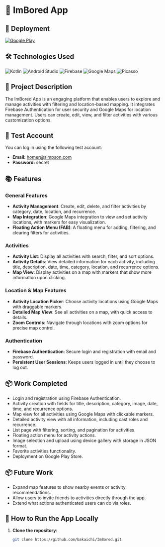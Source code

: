 # 📱 ImBored App

## 🚀 Deployment

[![Google Play](https://img.shields.io/badge/Google%20Play-3DDC84?style=for-the-badge&logo=googleplay&logoColor=white)](https://play.google.com/store/apps/details?id=org.wit.imbored)

## 🛠️ Technologies Used

![Kotlin](https://img.shields.io/badge/Kotlin-0095D5?style=for-the-badge&logo=kotlin&logoColor=white)
![Android Studio](https://img.shields.io/badge/Android_Studio-3DDC84?style=for-the-badge&logo=android-studio&logoColor=white)
![Firebase](https://img.shields.io/badge/Firebase-FFCA28?style=for-the-badge&logo=firebase&logoColor=black)
![Google Maps](https://img.shields.io/badge/Google%20Maps-4285F4?style=for-the-badge&logo=google-maps&logoColor=white)
![Picasso](https://img.shields.io/badge/Picasso-46C4FF?style=for-the-badge&logo=picasso&logoColor=white)

## 📝 Project Description

The ImBored App is an engaging platform that enables users to explore and manage activities with filtering and location-based mapping. It integrates Firebase Authentication for user security and Google Maps for location management. Users can create, edit, view, and filter activities with various customization options.

## 🔑 Test Account

You can log in using the following test account:

- **Email:** homer@simpson.com
- **Password:** secret

## 📚 Features

### General Features
- **Activity Management**: Create, edit, delete, and filter activities by category, date, location, and recurrence.
- **Map Integration**: Google Maps integration to view and set activity locations, with markers for easy visualization.
- **Floating Action Menu (FAB)**: A floating menu for adding, filtering, and clearing filters for activities.

### Activities
- **Activity List**: Display all activities with search, filter, and sort options.
- **Activity Details**: View detailed information for each activity, including title, description, date, time, category, location, and recurrence options.
- **Map View**: Display activities on a map with markers that show more information upon clicking.

### Location & Map Features
- **Activity Location Picker**: Choose activity locations using Google Maps with draggable markers.
- **Detailed Map View**: See all activities on a map, with quick access to details.
- **Zoom Controls**: Navigate through locations with zoom options for precise map control.

### Authentication
- **Firebase Authentication**: Secure login and registration with email and password.
- **Persistent User Sessions**: Keeps users logged in until they choose to log out.

## 📦 Work Completed

- Login and registration using Firebase Authentication.
- Activity creation with fields for title, description, category, image, date, time, and recurrence options.
- Map view for all activities using Google Maps with clickable markers.
- Detailed activity view with all information, including cast roles and recurrence.
- List page with filtering, sorting, and pagination for activities.
- Floating action menu for activity actions.
- Image selection and upload using device gallery with storage in JSON format.
- Favorite activities functionality.
- Deployment on Google Play Store.

## 📦 Future Work
- Expand map features to show nearby events or activity recommendations.
- Allow users to invite friends to activities directly through the app.
- Extend what actions authenticated users can do via roles.

## 📲 How to Run the App Locally

1. **Clone the repository**:
   ```bash
   git clone https://github.com/bakaichi/ImBored.git
